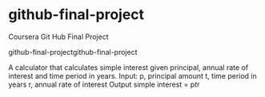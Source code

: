 # github-final-project
Coursera Git Hub  Final Project

github-final-projectgithub-final-project


A calculator that calculates simple interest given principal, annual rate of interest and time period in years.
Input:
   p, principal amount
   t, time period in years
   r, annual rate of interest
Output
   simple interest = p*t*r
